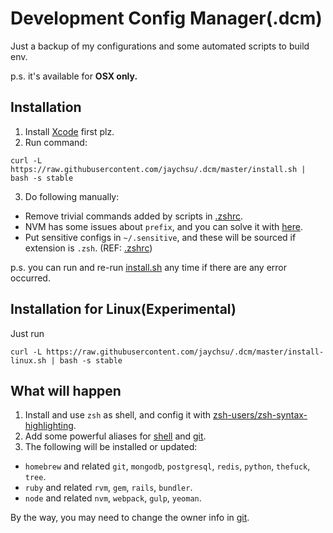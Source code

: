 Development Config Manager(.dcm)
=====

Just a backup of my configurations and some automated scripts to build env.

p.s. it's available for **OSX only.**

## Installation

1. Install [Xcode](http://developer.apple.com/xcode/) first plz.
2. Run command:

  ```curl -L https://raw.githubusercontent.com/jaychsu/.dcm/master/install.sh | bash -s stable```

3. Do following manually:
  - Remove trivial commands added by scripts in [.zshrc](./dotfile/.zshrc).
  - NVM has some issues about `prefix`, and you can solve it with [here](https://github.com/creationix/nvm/commit/1458de72934a33b279ac3cbb9d648295501ae74d).
  - Put sensitive configs in `~/.sensitive`, and these will be sourced if extension is `.zsh`. (REF: [.zshrc](./dotfile/.zshrc))

p.s. you can run and re-run [install.sh](./install.sh) any time if there are any error occurred.

## Installation for Linux(Experimental)

Just run

```curl -L https://raw.githubusercontent.com/jaychsu/.dcm/master/install-linux.sh | bash -s stable```

## What will happen

1. Install and use `zsh` as shell, and config it with [zsh-users/zsh-syntax-highlighting](https://github.com/zsh-users/zsh-syntax-highlighting).
2. Add some powerful aliases for [shell](./dotfile/.zsh/alias.zsh) and [git](./dotfile/.gitconfig).
3. The following will be installed or updated:
  - `homebrew` and related `git`, `mongodb`, `postgresql`, `redis`, `python`, `thefuck`, `tree`.
  - `ruby` and related `rvm`, `gem`, `rails`, `bundler`.
  - `node` and related `nvm`, `webpack`, `gulp`, `yeoman`.

By the way, you may need to change the owner info in [git](./dotfile/.gitconfig).
